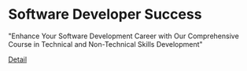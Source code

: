 # Software Developer Success

"Enhance Your Software Development Career with Our Comprehensive Course in Technical and Non-Technical Skills Development" 

[Detail](https://eduitfree.com/courses/software-developer-success)